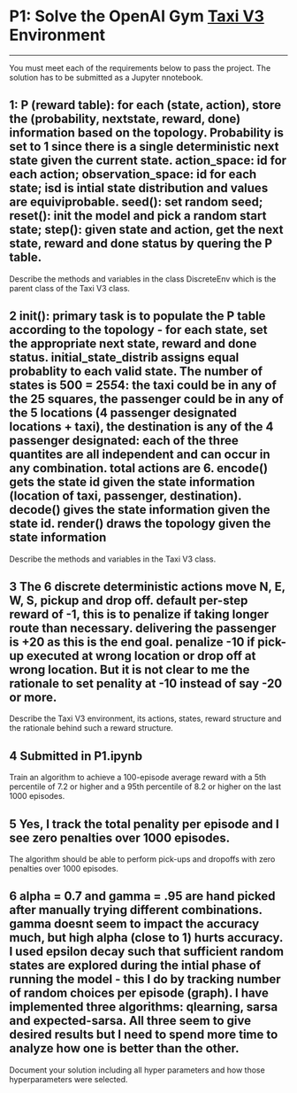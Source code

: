 # P1: Solve the OpenAI Gym [Taxi V3](https://gym.openai.com/envs/Taxi-v3/) Environment
---

You must meet each of the requirements below to pass the project. The solution has to be submitted as a Jupyter nnotebook. 

## 1: P (reward table): for each (state, action), store the (probability, nextstate, reward, done) information based on the topology. Probability is set to 1 since there is a single deterministic next state given the current state. action_space: id for each action; observation_space: id for each state; isd is intial state distribution and values are equiviprobable. seed(): set random seed; reset(): init the model and pick a random start state; step(): given state and action, get the next state, reward and done status by quering the P table.
Describe the methods and variables in the class DiscreteEnv which is the parent class of the Taxi V3 class.

## 2 init(): primary task is to populate the P table according to the topology - for each state, set the appropriate next state, reward and done status. initial_state_distrib assigns equal probablity to each valid state. The number of states is 500 = 25*5*4: the taxi could be in any of the 25 squares, the passenger could be in any of the 5 locations (4 passenger designated locations + taxi), the destination is any of the 4 passenger designated: each of the three quantites are all independent and can occur in any combination. total actions are 6. encode() gets the state id given the state information (location of taxi, passenger, destination). decode() gives the state information given the state id. render() draws the topology given the state information
Describe the methods and variables in the Taxi V3 class.

## 3 The 6 discrete deterministic actions move N, E, W, S, pickup and drop off. default per-step reward of -1, this is to penalize if taking longer route than necessary. delivering the passenger is +20 as this is the end goal. penalize -10 if pick-up executed at wrong location or drop off at wrong location. But it is not clear to me the rationale to set penality at -10 instead of say -20 or more.
Describe the Taxi V3 environment, its actions, states, reward structure and the rationale behind such a reward structure. 

## 4 Submitted in P1.ipynb
Train an algorithm to achieve a 100-episode average reward with a 5th percentile of 7.2 or higher and a 95th percentile of 8.2 or higher on the last 1000 episodes. 

## 5 Yes, I track the total penality per episode and I see zero penalties over 1000 episodes. 
The algorithm should be able to perform pick-ups and dropoffs with zero penalties over 1000 episodes. 

## 6 alpha = 0.7 and  gamma = .95 are hand picked after manually trying different combinations. gamma doesnt seem to impact the accuracy much, but high alpha (close to 1) hurts accuracy. I used epsilon decay such that sufficient random states are explored during the intial phase of running the model - this I do by tracking number of random choices per episode (graph). I have implemented three algorithms: qlearning, sarsa and expected-sarsa. All three seem to give desired results but I need to spend more time to analyze how one is better than the other. 
Document your solution including all hyper parameters and how those hyperparameters were selected. 
